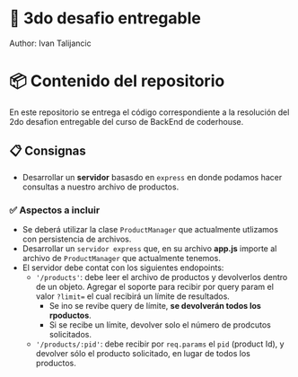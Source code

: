 # 🚀 3do desafio entregable
Author: Ivan Talijancic

# 📦 Contenido del repositorio
En este repositorio se entrega el código correspondiente a la resolución del 2do desafion entregable del curso de BackEnd de coderhouse.

## 📋 Consignas
- Desarrollar un **servidor** basasdo en `express` en donde podamos hacer consultas a nuestro archivo de productos.

### ✅ Aspectos a incluir
- Se deberá utilizar la clase `ProductManager` que actualmente utlizamos con persistencia de archivos.
- Desarrollar un `servidor express` que, en su archivo **app.js** importe al archivo de `ProductManager` que actualmente tenemos.
- El servidor debe contat con los siguientes endopoints:
    - `'/products'`: debe leer el archivo de productos y devolverlos dentro de un objeto. Agregar el soporte para recibir por query param el valor `?limit=` el cual recibirá un límite de resultados.
        - Se ino se revibe query de límite, **se devolverán todos los rpoductos**.
        - Si se recibe un límite, devolver solo el número de prodcutos solicitados.
    - `'/products/:pid'`: debe recibir por `req.params` el `pid` (product Id), y devolver sólo el producto solicitado, en lugar de todos los productos.
